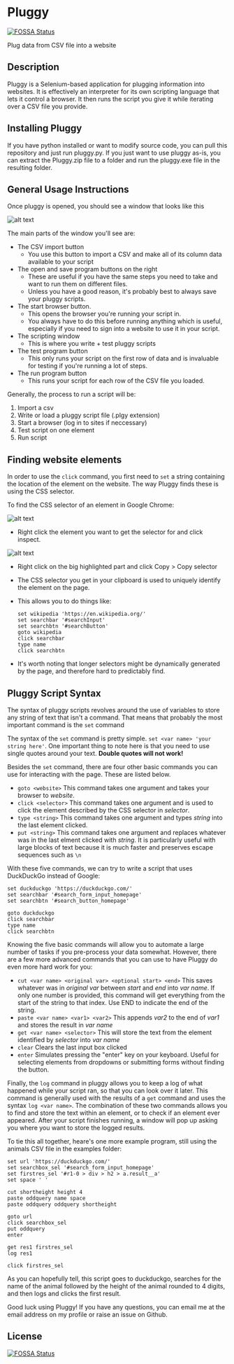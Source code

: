 # Pluggy
[![FOSSA Status](https://app.fossa.io/api/projects/git%2Bgithub.com%2FQuietImCoding%2FPluggy.svg?type=shield)](https://app.fossa.io/projects/git%2Bgithub.com%2FQuietImCoding%2FPluggy?ref=badge_shield)

Plug data from CSV file into a website

## Description
Pluggy is a Selenium-based application for plugging information into websites. 
It is effectively an interpreter for its own scripting language that lets it control a browser.
It then runs the script you give it while iterating over a CSV file you provide.
 
## Installing Pluggy

If you have python installed or want to modify source code, you can pull this repository and just run pluggy.py. 
If you just want to use pluggy as-is, you can extract the Pluggy.zip file to a folder and run the pluggy.exe file in the resulting folder.

## General Usage Instructions
Once pluggy is opened, you should see a window that looks like this

![alt text](window.PNG "Pluggy Main Window")


The main parts of the window you'll see are:
* The CSV import button
    * You use this button to import a CSV and make all of its column data available to your script
* The open and save program buttons on the right
    * These are useful if you have the same steps you need to take and want to run them on different files.
    * Unless you have a good reason, it's probably best 
    to always save your pluggy scripts. 
* The start browser button. 
    * This opens the browser you're running your script in. 
    * You always have to do this before running anything which is useful, 
    especially if you need to sign into a website to use it in your script. 
* The scripting window
    * This is where you write + test pluggy scripts
* The test program button
    * This only runs your script on the first row of data and is invaluable for testing if you're running a lot of steps. 
* The run program button
    * This runs your script for each row of the CSV file you loaded. 

Generally, the process to run a script will be:
1. Import a csv
2. Write or load a pluggy script file (.plgy extension)
3. Start a browser (log in to sites if neccessary)
4. Test script on one element
5. Run script

## Finding website elements

In order to use the `click` command, you first need to `set` a string containing the location of the element on the website. 
The way Pluggy finds these is using the CSS selector. 

To find the CSS selector of an element in Google Chrome:

![alt text](githubsearch_inspect.PNG "Pluggy Main Window")
* Right click the element you want to get the selector for and click inspect. 

![alt text](copyselector.PNG "Pluggy Main Window")
* Right click on the big highlighted part and click Copy > Copy selector
* The CSS selector you get in your clipboard is used to uniquely identify the element on the page. 


* This allows you to do things like:

    ```
    set wikipedia 'https://en.wikipedia.org/'
    set searchbar '#searchInput'
    set searchbtn '#searchButton'
    goto wikipedia
    click searchbar
    type name
    click searchbtn
    ```

* It's worth noting that longer selectors might be dynamically generated by the page, and therefore hard to predictably find. 

## Pluggy Script Syntax

The syntax of pluggy scripts revolves around the use of variables to store any string of text that isn't a command. 
That means that probably the most important command is the `set` command

The syntax of the `set` command is pretty simple. `set <var name> 'your string here'`.
One important thing to note here is that you need to use single quotes around your text. **Double quotes will not work!**

Besides the `set` command, there are four other basic commands you can use for interacting with the page. These are listed below.

* `goto <website>` This command takes one argument and takes your browser to *website*.
* `click <selector>` This command takes one argument and is used to click the element described by the CSS selector in *selector*.
* `type <string>` This command takes one argument and types *string* into the last element clicked.
* `put <string>` This command takes one argument and replaces whatever was in the last elment clicked with *string*.
It is particularly useful with large blocks of text because it is much faster and preserves escape sequences such as `\n`

With these five commands, we can try to write a script that uses DuckDuckGo instead of Google:

```
set duckduckgo 'https://duckduckgo.com/'
set searchbar '#search_form_input_homepage'
set searchbtn '#search_button_homepage'

goto duckduckgo
click searchbar
type name
click searchbtn
```

Knowing the five basic commands will allow you to automate a large number of tasks if you pre-process your data somewhat.
However, there are a few more advanced commands that you can use to have Pluggy do even more hard work for you:

* ```cut <var name> <original var> <optional start> <end>``` This saves whatever was in *original var* between *start* and *end* into *var name*.
If only one number is provided, this command will get everything from the start of the string to that index. Use END to indicate the end of the string.
* ```paste <var name> <var1> <var2>``` This appends *var2* to the end of *var1* and stores the result in *var name*
* ```get <var name> <selector>``` This will store the text from the element identified by *selector* into *var name*
* ```clear``` Clears the last input box clicked
* ```enter``` Simulates pressing the "enter" key on your keyboard. 
Useful for selecting elements from dropdowns or submitting forms without finding the button.

Finally, the `log` command in pluggy allows you to keep a log of what happened while your script ran, so that you can look over it later. 
This command is generally used with the results of a `get` command and uses the syntax `log <var name>`. 
The combination of these two commands allows you to find and store the text within an element, or to check if an element ever appeared.
After your script finishes running, a window will pop up asking you where you want to store the logged results.

To tie this all together, heare's one more example program, still using the animals CSV file in the examples folder:

 ```
 set url 'https://duckduckgo.com/'
set searchbox_sel '#search_form_input_homepage'
set firstres_sel '#r1-0 > div > h2 > a.result__a'
set space ' '

cut shortheight height 4
paste oddquery name space
paste oddquery oddquery shortheight

goto url
click searchbox_sel
put oddquery
enter

get res1 firstres_sel
log res1

click firstres_sel
```

As you can hopefully tell, this script goes to duckduckgo, 
searches for the name of the animal followed by the height of the animal rounded to 4 digits, 
and then logs and clicks the first result.

Good luck using Pluggy! If you have any questions, you can email me at the email address on my profile or raise an issue on Github. 

## License
[![FOSSA Status](https://app.fossa.io/api/projects/git%2Bgithub.com%2FQuietImCoding%2FPluggy.svg?type=large)](https://app.fossa.io/projects/git%2Bgithub.com%2FQuietImCoding%2FPluggy?ref=badge_large)